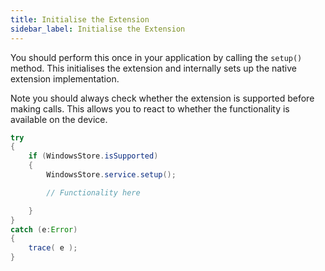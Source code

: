 ```yaml
---
title: Initialise the Extension
sidebar_label: Initialise the Extension
---
```



You should perform this once in your application by calling the `setup()` method. This initialises the extension and internally sets up the native extension implementation.

Note you should always check whether the extension is supported before making calls. This allows you to react to whether the functionality is available on the device.


```actionscript
try
{
	if (WindowsStore.isSupported)
	{
		WindowsStore.service.setup();

		// Functionality here

	}
}
catch (e:Error)
{
	trace( e );
}
```


